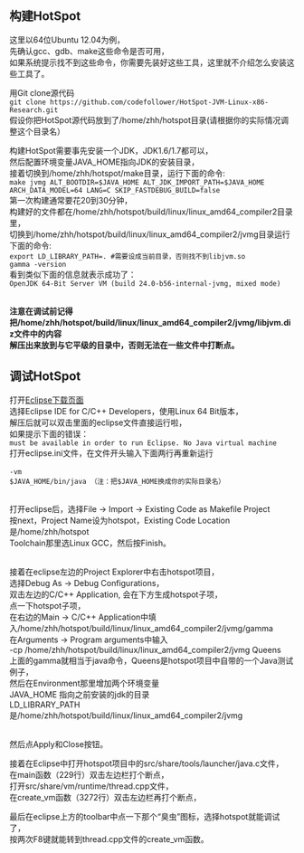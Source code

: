 ## 构建HotSpot

这里以64位Ubuntu 12.04为例，<br>
先确认gcc、gdb、make这些命令是否可用，<br>
如果系统提示找不到这些命令，你需要先装好这些工具，这里就不介绍怎么安装这些工具了。<br>

用Git clone源代码<br>
    ```
git clone https://github.com/codefollower/HotSpot-JVM-Linux-x86-Research.git
    ```
<br>
假设你把HotSpot源代码放到了/home/zhh/hotspot目录(请根据你的实际情况调整这个目录名）<br>

构建HotSpot需要事先安装一个JDK，JDK1.6/1.7都可以，<br>
然后配置环境变量JAVA_HOME指向JDK的安装目录，<br>
接着切换到/home/zhh/hotspot/make目录，运行下面的命令:<br>
    ```
make jvmg ALT_BOOTDIR=$JAVA_HOME ALT_JDK_IMPORT_PATH=$JAVA_HOME ARCH_DATA_MODEL=64 LANG=C SKIP_FASTDEBUG_BUILD=false
    ```
<br>
第一次构建通常要花20到30分钟，<br>
构建好的文件都在/home/zhh/hotspot/build/linux/linux_amd64_compiler2目录里，<br>
切换到/home/zhh/hotspot/build/linux/linux_amd64_compiler2/jvmg目录运行下面的命令:<br>
    ```
export LD_LIBRARY_PATH=. #需要设成当前目录，否则找不到libjvm.so
    ```
<br>
    ```
gamma -version
    ```
<br>
看到类似下面的信息就表示成功了：<br>
    ```
OpenJDK 64-Bit Server VM (build 24.0-b56-internal-jvmg, mixed mode)
    ```

<strong>
<br>
注意在调试前记得把/home/zhh/hotspot/build/linux/linux_amd64_compiler2/jvmg/libjvm.diz文件中的内容 <br>
解压出来放到与它平级的目录中，否则无法在一些文件中打断点。
</strong>


## 调试HotSpot


打开[Eclipse下载页面](https://www.eclipse.org/downloads/)<br>
选择Eclipse IDE for C/C++ Developers，使用Linux 64 Bit版本，<br>
解压后就可以双击里面的eclipse文件直接运行啦，<br>
如果提示下面的错误：<br>
    ```
must be available in order to run Eclipse. No Java virtual machine
    ```
<br>打开eclipse.ini文件，在文件开头输入下面两行再重新运行<br><br>
    ```
-vm
    ```
    <br>
    ```
$JAVA_HOME/bin/java （注：把$JAVA_HOME换成你的实际目录名）
    ```


<br>
打开eclipse后，选择File -> Import -> Existing Code as Makefile Project <br>
按next，Project Name设为hotspot，Existing Code Location是/home/zhh/hotspot <br>
Toolchain那里选Linux GCC，然后按Finish。<br><br>

接着在eclipse左边的Project Explorer中右击hotspot项目，<br>
选择Debug As -> Debug Configurations，<br>
双击左边的C/C++ Application, 会在下方生成hotspot子项，<br>
点一下hotspot子项，<br>
在右边的Main -> C/C++ Application中填入/home/zhh/hotspot/build/linux/linux_amd64_compiler2/jvmg/gamma <br>
在Arguments -> Program arguments中输入<br>
-cp /home/zhh/hotspot/build/linux/linux_amd64_compiler2/jvmg Queens <br>
上面的gamma就相当于java命令，Queens是hotspot项目中自带的一个Java测试例子，<br>
然后在Environment那里增加两个环境变量<br>
JAVA_HOME 指向之前安装的jdk的目录<br>
LD_LIBRARY_PATH 是/home/zhh/hotspot/build/linux/linux_amd64_compiler2/jvmg<br><br>

然后点Apply和Close按钮。<br>

接着在Eclipse中打开hotspot项目中的src/share/tools/launcher/java.c文件，<br>
在main函数（229行）双击左边栏打个断点，<br>
打开src/share/vm/runtime/thread.cpp文件，<br>
在create_vm函数（3272行）双击左边栏再打个断点，<br>

最后在eclipse上方的toolbar中点一下那个“臭虫”图标，选择hotspot就能调试了，<br>
按两次F8键就能转到thread.cpp文件的create_vm函数。

